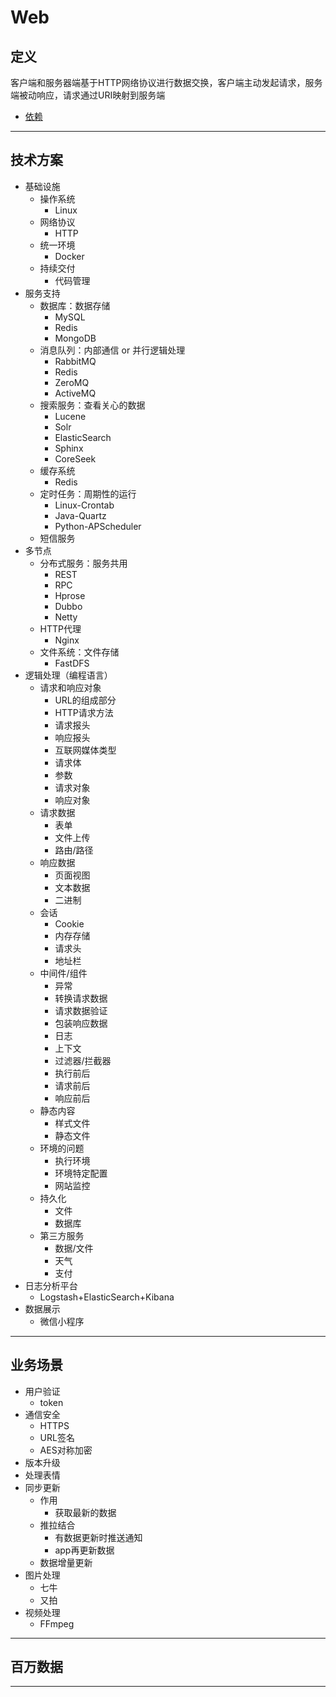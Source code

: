 #   Web

##  定义

客户端和服务器端基于HTTP网络协议进行数据交换，客户端主动发起请求，服务端被动响应，请求通过URI映射到服务端

-   [依赖](dependency.md)

----

##  技术方案

-   基础设施
    -   操作系统
        -   Linux
    -   网络协议
        -   HTTP
    -   统一环境
        -   Docker
    -   持续交付
        -   代码管理
-   服务支持
    -   数据库：数据存储
        -   MySQL
        -   Redis
        -   MongoDB
    -   消息队列：内部通信 or 并行逻辑处理
        -   RabbitMQ
        -   Redis
        -   ZeroMQ
        -   ActiveMQ
    -   搜索服务：查看关心的数据
        -   Lucene
        -   Solr
        -   ElasticSearch
        -   Sphinx
        -   CoreSeek
    -   缓存系统
        -   Redis
    -   定时任务：周期性的运行
        -   Linux-Crontab
        -   Java-Quartz
        -   Python-APScheduler
    -   短信服务
-   多节点
    -   分布式服务：服务共用
        -   REST
        -   RPC
        -   Hprose
        -   Dubbo
        -   Netty
    -   HTTP代理
        -   Nginx
    -   文件系统：文件存储
        -   FastDFS
-   逻辑处理（编程语言）
    -   请求和响应对象
        -   URL的组成部分
        -   HTTP请求方法
        -   请求报头
        -   响应报头
        -   互联网媒体类型
        -   请求体
        -   参数
        -   请求对象
        -   响应对象
    -   请求数据
        -   表单
        -   文件上传
        -   路由/路径
    -   响应数据
        -   页面视图
        -   文本数据
        -   二进制
    -   会话
        -   Cookie
        -   内存存储
        -   请求头
        -   地址栏
    -   中间件/组件
        -   异常
        -   转换请求数据
        -   请求数据验证
        -   包装响应数据
        -   日志
        -   上下文
        -   过滤器/拦截器
        -   执行前后
        -   请求前后
        -   响应前后
    -   静态内容
        -   样式文件
        -   静态文件
    -   环境的问题
        -   执行环境
        -   环境特定配置
        -   网站监控
    -   持久化
        -   文件
        -   数据库
    -   第三方服务
        -   数据/文件
        -   天气
        -   支付
-   日志分析平台
    -   Logstash+ElasticSearch+Kibana
-   数据展示
    -   微信小程序

----

##  业务场景

-   用户验证
    -   token
-   通信安全
    -   HTTPS
    -   URL签名
    -   AES对称加密
-   版本升级
-   处理表情
-   同步更新
    -   作用
        -   获取最新的数据
    -   推拉结合
        -   有数据更新时推送通知
        -   app再更新数据
    -   数据增量更新
-   图片处理
    -   七牛
    -   又拍
-   视频处理
    -   FFmpeg

----

##  百万数据

----

